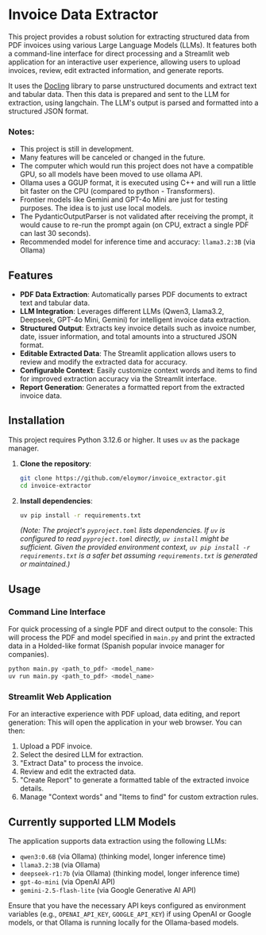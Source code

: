 # Invoice Data Extractor

This project provides a robust solution for extracting structured data from PDF invoices using various Large Language 
Models (LLMs). It features both a command-line interface for direct processing and a Streamlit web application for an 
interactive user experience, allowing users to upload invoices, review, edit extracted information, and generate 
reports.

It uses the [Docling](https://github.com/docling-project/docling) library to parse unstructured documents and extract text and 
tabular data. Then this data is prepared and sent to the LLM for extraction, using langchain. The LLM's output is parsed and formatted 
into a structured JSON format.

### Notes: 
* This project is still in development. 
* Many features will be canceled or changed in the future.
* The computer which would run this project does not have a compatible GPU, so all models have been moved to use ollama API.
* Ollama uses a GGUP format, it is executed using C++ and will run a little bit faster on the CPU (compared to python - Transformers).
* Frontier models like Gemini and GPT-4o Mini are just for testing purposes. The idea is to just use local models.
* The PydanticOutputParser is not validated after receiving the prompt, it would cause to re-run the prompt again (on CPU, extract a single PDF can last 30 seconds).
* Recommended model for inference time and accuracy: `llama3.2:3B` (via Ollama)


## Features

*   **PDF Data Extraction**: Automatically parses PDF documents to extract text and tabular data.
*   **LLM Integration**: Leverages different LLMs (Qwen3, Llama3.2, Deepseek, GPT-4o Mini, Gemini) for intelligent invoice data extraction.
*   **Structured Output**: Extracts key invoice details such as invoice number, date, issuer information, and total amounts into a structured JSON format.
*   **Editable Extracted Data**: The Streamlit application allows users to review and modify the extracted data for accuracy.
*   **Configurable Context**: Easily customize context words and items to find for improved extraction accuracy via the Streamlit interface.
*   **Report Generation**: Generates a formatted report from the extracted invoice data.

## Installation

This project requires Python 3.12.6 or higher. It uses `uv` as the package manager.

1.  **Clone the repository**:
    ```bash
    git clone https://github.com/eloymor/invoice_extractor.git
    cd invoice-extractor
    ```

2.  **Install dependencies**:
    ```bash
    uv pip install -r requirements.txt
    ```
    *(Note: The project's `pyproject.toml` lists dependencies. If `uv` is configured to read `pyproject.toml` directly, `uv install` might be sufficient. Given the provided environment context, `uv pip install -r requirements.txt` is a safer bet assuming `requirements.txt` is generated or maintained.)*

## Usage

### Command Line Interface

For quick processing of a single PDF and direct output to the console:
This will process the PDF and model specified in `main.py` and print the extracted data in a Holded-like 
format (Spanish popular invoice manager for companies).


```bash
python main.py <path_to_pdf> <model_name>
uv run main.py <path_to_pdf> <model_name>
```




### Streamlit Web Application

For an interactive experience with PDF upload, data editing, and report generation:
This will open the application in your web browser. You can then:
1.  Upload a PDF invoice.
2.  Select the desired LLM for extraction.
3.  "Extract Data" to process the invoice.
4.  Review and edit the extracted data.
5.  "Create Report" to generate a formatted table of the extracted invoice details.
6.  Manage "Context words" and "Items to find" for custom extraction rules.

## Currently supported LLM Models

The application supports data extraction using the following LLMs:

*   `qwen3:0.6B` (via Ollama) (thinking model, longer inference time)
*   `llama3.2:3B` (via Ollama)
*   `deepseek-r1:7b` (via Ollama) (thinking model, longer inference time)
*   `gpt-4o-mini` (via OpenAI API)
*   `gemini-2.5-flash-lite` (via Google Generative AI API)

Ensure that you have the necessary API keys configured as environment variables (e.g., `OPENAI_API_KEY`, `GOOGLE_API_KEY`) if using OpenAI or Google models, or that Ollama is running locally for the Ollama-based models.
